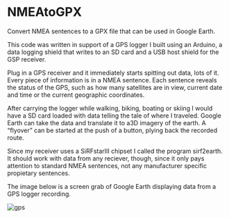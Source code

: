 # NMEAtoGPX

Convert NMEA sentences to a GPX file that can be used in Google Earth.

This code was written in support of a GPS logger I built using an Arduino, a data logging shield that writes to an SD card and a USB host shield for the GSP receiver.

Plug in a GPS receiver and it immediately starts spitting out data, lots of it.  Every piece of information is in a NMEA sentence.  Each sentence reveals the status of the GPS, such as how many satellites are in view, current date and time or the current geographic coordinates.

After carrying the logger while walking, biking, boating or skiing I would have a SD card loaded with data telling the tale of where I traveled.  Google Earth can take the data and translate it to a3D imagery of the earth.  A “flyover” can be started at the push of a button, plying back the recorded route.

Since my receiver uses a SiRFstarIII chipset I called the program sirf2earth.  It should work with data from any reciever, though, since it only pays attention to standard NMEA sentences, not any manufacturer specific propietary sentences.

The image below is a screen grab of Google Earth displaying data from a GPS logger recording.
 

![gps](https://cloud.githubusercontent.com/assets/318132/26525797/bdbd986c-4330-11e7-8a44-f430d8ed47f6.jpg)
